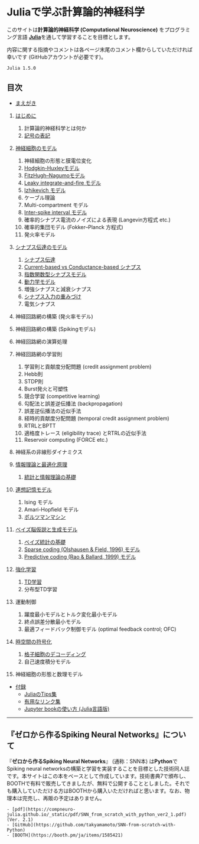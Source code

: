 # Juliaで学ぶ計算論的神経科学

このサイトは**計算論的神経科学 (Computational Neuroscience)** をプログラミング言語 [**Julia**](https://julialang.org/)を通して学習することを目標とします。

内容に関する指摘やコメントは各ページ末尾のコメント欄からしていただければ幸いです (GitHubアカウントが必要です)。

```{admonition} 記事で使用しているJuliaのバージョン
Julia 1.5.0
```

## 目次
- [まえがき](https://compneuro-julia.github.io/intro.html)

1. [はじめに](https://compneuro-julia.github.io/chap1/1_intro.html)
	1. 計算論的神経科学とは何か
	1. [記号の表記](https://compneuro-julia.github.io/chap1/notation.html)
1. [神経細胞のモデル](https://compneuro-julia.github.io/chap2/2_intro.html)
	1. 神経細胞の形態と膜電位変化
	1. [Hodgkin-Huxleyモデル](https://compneuro-julia.github.io/chap2/2-2_hodgkinhuxley.html)
	1. [FitzHugh–Nagumoモデル](https://compneuro-julia.github.io/chap2/2-3_fhn.html)
	1. [Leaky integrate-and-fire モデル](https://compneuro-julia.github.io/chap2/2-4_lif.html)
	1. [Izhikevich モデル](https://compneuro-julia.github.io/chap2/2-5_iz.html)
	1. ケーブル理論
	1. Multi-compartment モデル
	1. [Inter-spike interval モデル](https://compneuro-julia.github.io/chap2/2-8_isi.html)
	1. 確率的シナプス電流のノイズによる表現 (Langevin方程式 etc.)
	1. 確率的集団モデル (Fokker–Planck 方程式)
	1. 発火率モデル
1. [シナプス伝達のモデル](https://compneuro-julia.github.io/chap3/3_intro.html)
	1. [シナプス伝達](https://compneuro-julia.github.io/chap3/3-1_synapse.html)
	1. [Current-based vs Conductance-based シナプス](https://compneuro-julia.github.io/chap3/3-2_current-conductance-synapse.html)
	1. [指数関数型シナプスモデル](https://compneuro-julia.github.io/chap3/3-3_expo-synapse.html)
	1. [動力学モデル](https://compneuro-julia.github.io/chap3/3-4_kinetic-synapse.html)
	1. 増強シナプスと減衰シナプス
	1. [シナプス入力の重みづけ](https://compneuro-julia.github.io/chap3/3-6_synaptic-weighted.html)
	1. 電気シナプス
4. 神経回路網の構築 (発火率モデル)
5. 神経回路網の構築 (Spikingモデル)
6. 神経回路網の演算処理
7. 神経回路網の学習則
	1. 学習則と貢献度分配問題 (credit assignment problem)
	2. Hebb則
	3. STDP則
	4. Burst発火と可塑性
	5. 競合学習 (competitive learning)
	6. 勾配法と誤差逆伝播法 (backpropagation)
	7. 誤差逆伝播法の近似手法
	8. 経時的貢献度分配問題 (temporal credit assignment problem)
	9. RTRLとBPTT
	10. 適格度トレース (eligibility trace) とRTRLの近似手法
	11. Reservoir computing (FORCE etc.)
8. 神経系の非線形ダイナミクス
9. [情報理論と最適化原理](https://compneuro-julia.github.io/chap9/9_intro.html)
	1. [統計と情報理論の基礎](https://compneuro-julia.github.io/chap9/9-1_statistics_and_information.html)

10. [連想記憶モデル](https://compneuro-julia.github.io/chap10/10_intro.html)
	1. Ising モデル
	2. Amari-Hopfield モデル
	3. [ボルツマンマシン](https://compneuro-julia.github.io/chap10/10-3_boltzmann_machine.html)

11. [ベイズ脳仮説と生成モデル](https://compneuro-julia.github.io/chap11/11_intro.html)
    1. [ベイズ統計の基礎](https://compneuro-julia.github.io/chap11/11-1_bayes_statistics.html)
    1. [Sparse coding (Olshausen & Field, 1996) モデル](https://compneuro-julia.github.io/chap11/11-2_sparse-coding.html)
    1. [Predictive coding (Rao & Ballard, 1999) モデル](https://compneuro-julia.github.io/chap11/11-3_predictive-coding-rao.html)
12. [強化学習](https://compneuro-julia.github.io/chap12/12_intro.html)
    1. [TD学習](https://compneuro-julia.github.io/chap12/12-1_td_learning.html)
    2. 分布型TD学習
13. 運動制御
    1. 躍度最小モデルとトルク変化最小モデル
    2. 終点誤差分散最小モデル
    3. 最適フィードバック制御モデル (optimal feedback control; OFC)
14. [時空間の符号化](https://compneuro-julia.github.io/chap14/14_intro.html)
    1. [格子細胞のデコーディング](https://compneuro-julia.github.io/chap14/14-1_grid_cells.html)
    2. 自己速度積分モデル
15. 神経細胞の形態と数理モデル

- [付録](https://compneuro-julia.github.io/appendix/appendix_intro.html)
	- [JuliaのTips集](https://compneuro-julia.github.io/appendix/tips.html)
	- [有用なリンク集](https://compneuro-julia.github.io/appendix/useful_links.html)
	- [Jupyter bookの使い方 (Julia言語版)](https://compneuro-julia.github.io/appendix/usage_jupyter_book.html)


***

## 『ゼロから作るSpiking Neural Networks』について
『**ゼロから作るSpiking Neural Networks**』 (通称：SNN本) は**Python**でSpiking neural networksの構築と学習を実装することを目標とした技術同人誌です。本サイトはこの本をベースとして作成しています。技術書典7で頒布し、BOOTHで有料で販売してきましたが、無料で公開することとしました。それでも購入していただける方はBOOTHから購入いただければと思います。なお、物理本は完売し、再販の予定はありません。

```{admonition} 『ゼロから作るSpiking Neural Networks』Links
- [pdf](https://compneuro-julia.github.io/_static/pdf/SNN_from_scratch_with_python_ver2_1.pdf) (Ver. 2.1)
- [GitHub](https://github.com/takyamamoto/SNN-from-scratch-with-Python)
- [BOOTH](https://booth.pm/ja/items/1585421)
```



